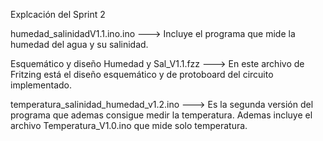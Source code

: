 Explcación del Sprint 2

humedad_salinidadV1.1.ino.ino  ---> Incluye el programa que mide la humedad del agua y su salinidad.

Esquemático y diseño Humedad y Sal_V1.1.fzz ---> En este archivo de Fritzing está el diseño esquemático y de protoboard 
                                                 del circuito implementado.

temperatura_salinidad_humedad_v1.2.ino ---> Es la segunda versión del programa que ademas consigue medir la temperatura. Ademas incluye el archivo Temperatura_V1.0.ino que mide solo temperatura.
